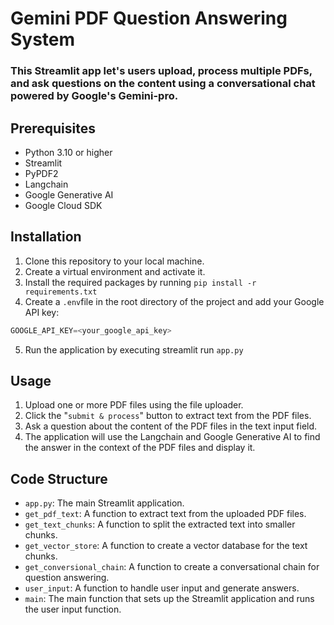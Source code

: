 # Gemini PDF Question Answering System

### This Streamlit app let's users upload, process multiple PDFs, and ask questions on the content using a conversational chat powered by Google's Gemini-pro.

## Prerequisites
* Python 3.10 or higher
* Streamlit
* PyPDF2
* Langchain
* Google Generative AI
* Google Cloud SDK

## Installation
1. Clone this repository to your local machine.
2. Create a virtual environment and activate it.
3. Install the required packages by running ```pip install -r requirements.txt```
4. Create a ```.env```file in the root directory of the project and add your Google API key:

```python
GOOGLE_API_KEY=<your_google_api_key>
```
5. Run the application by executing streamlit run ```app.py```

## Usage
1. Upload one or more PDF files using the file uploader.
2. Click the "```submit & process```" button to extract text from the PDF files.
3. Ask a question about the content of the PDF files in the text input field.
4. The application will use the Langchain and Google Generative AI to find the answer in the context of the PDF files and display it.

## Code Structure
* ```app.py```: The main Streamlit application.
* ```get_pdf_text```: A function to extract text from the uploaded PDF files.
* ```get_text_chunks```: A function to split the extracted text into smaller chunks.
* ```get_vector_store```: A function to create a vector database for the text chunks.
* ```get_conversional_chain```: A function to create a conversational chain for question answering.
* ```user_input```: A function to handle user input and generate answers.
* ```main```: The main function that sets up the Streamlit application and runs the user input function.
